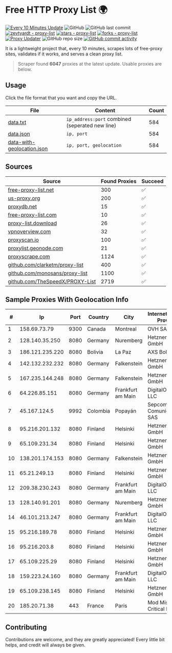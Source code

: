 
# Free HTTP Proxy List 🌍

[![Every 10 Minutes Update](https://github.com/mertguvencli/http-proxy-list/actions/workflows/main.yml/badge.svg?branch=main)](https://github.com/mertguvencli/http-proxy-list/actions/workflows/main.yml)
![GitHub](https://img.shields.io/github/license/mertguvencli/http-proxy-list)
![GitHub last commit](https://img.shields.io/github/last-commit/mertguvencli/http-proxy-list)
[![zevtyardt - proxy-list](https://img.shields.io/static/v1?label=zevtyardt&message=proxy-list&color=blue&logo=github)](https://github.com/zevtyardt/proxy-list "Go to GitHub repo")
[![stars - proxy-list](https://img.shields.io/github/stars/zevtyardt/proxy-list?style=social)](https://github.com/zevtyardt/proxy-list)
[![forks - proxy-list](https://img.shields.io/github/forks/zevtyardt/proxy-list?style=social)](https://github.com/zevtyardt/proxy-list)
[![Proxy Updater](https://github.com/zevtyardt/proxy-list/workflows/Proxy%20Updater/badge.svg)](https://github.com/zevtyardt/proxy-list/actions?query=workflow:"Proxy+Updater")
![GitHub repo size](https://img.shields.io/github/repo-size/zevtyardt/proxy-list)
[![GitHub commit activity](https://img.shields.io/github/commit-activity/m/zevtyardt/proxy-list?logo=commits)](https://github.com/zevtyardt/proxy-list/commits/main)

It is a lightweight project that, every 10 minutes, scrapes lots of free-proxy sites, validates if it works, and serves a clean proxy list.

> Scraper found **6047** proxies at the latest update. Usable proxies are below.

## Usage

Click the file format that you want and copy the URL.

|File|Content|Count|
|----|-------|-----|
|[data.txt](https://raw.githubusercontent.com/mertguvencli/http-proxy-list/main/proxy-list/data.txt)|`ip_address:port` combined (seperated new line)|584|
|[data.json](https://raw.githubusercontent.com/mertguvencli/http-proxy-list/main/proxy-list/data.json)|`ip, port`|584|
|[data-with-geolocation.json](https://raw.githubusercontent.com/mertguvencli/http-proxy-list/main/proxy-list/data-with-geolocation.json)|`ip, port, geolocation`|584|

## Sources

|Source|Found Proxies|Succeed|
|------|-------------|-------|
|[free-proxy-list.net](https://free-proxy-list.net)|300|✅|
|[us-proxy.org](https://www.us-proxy.org)|200|✅|
|[proxydb.net](http://proxydb.net)|15|✅|
|[free-proxy-list.com](https://free-proxy-list.com/?page=&port=&type%5B%5D=http&type%5B%5D=https&up_time=0&search=Search)|10|✅|
|[proxy-list.download](https://www.proxy-list.download/HTTP)|26|✅|
|[vpnoverview.com](https://vpnoverview.com/privacy/anonymous-browsing/free-proxy-servers)|32|✅|
|[proxyscan.io](https://www.proxyscan.io)|100|✅|
|[proxylist.geonode.com](https://proxylist.geonode.com/api/proxy-list?limit=300&page=1&sort_by=lastChecked&sort_type=desc&protocols=http,https)|21|✅|
|[proxyscrape.com](https://api.proxyscrape.com/v2/?request=displayproxies&protocol=http&timeout=10000&country=all&ssl=all&anonymity=all)|1124|✅|
|[github.com/clarketm/proxy-list](https://raw.githubusercontent.com/clarketm/proxy-list/master/proxy-list-raw.txt)|400|✅|
|[github.com/monosans/proxy-list](https://raw.githubusercontent.com/monosans/proxy-list/main/proxies/http.txt)|1100|✅|
|[github.com/TheSpeedX/PROXY-List](https://raw.githubusercontent.com/TheSpeedX/PROXY-List/master/http.txt)|2719|✅|


## Sample Proxies With Geolocation Info

|#|Ip|Port|Country|City|Internet Service Provider|
|-|--|----|-------|----|-------------------------|
|1|158.69.73.79|9300|Canada|Montreal|OVH SAS|
|2|128.140.35.250|8080|Germany|Nuremberg|Hetzner Online GmbH|
|3|186.121.235.220|8080|Bolivia|La Paz|AXS Bolivia S. A.|
|4|142.132.232.232|8080|Germany|Falkenstein|Hetzner Online GmbH|
|5|167.235.144.248|8080|Germany|Falkenstein|Hetzner Online GmbH|
|6|64.226.85.151|8080|Germany|Frankfurt am Main|DigitalOcean, LLC|
|7|45.167.124.5|9992|Colombia|Popayán|Sepcom Comunicaciones SAS|
|8|95.216.201.132|8080|Finland|Helsinki|Hetzner Online GmbH|
|9|65.109.231.34|8080|Finland|Helsinki|Hetzner Online GmbH|
|10|138.201.174.153|8080|Germany|Falkenstein|Hetzner Online GmbH|
|11|65.21.249.13|8080|Finland|Helsinki|Hetzner Online GmbH|
|12|209.38.230.243|8080|Germany|Frankfurt am Main|DigitalOcean, LLC|
|13|128.140.91.201|8080|Germany|Nuremberg|Hetzner Online GmbH|
|14|46.101.213.247|8080|Germany|Frankfurt am Main|DigitalOcean, LLC|
|15|95.216.189.78|8080|Finland|Helsinki|Hetzner Online GmbH|
|16|95.216.203.8|8080|Finland|Helsinki|Hetzner Online GmbH|
|17|65.109.225.29|8080|Finland|Helsinki|Hetzner Online GmbH|
|18|159.223.24.160|8080|Germany|Frankfurt am Main|DigitalOcean, LLC|
|19|65.109.238.145|8080|Finland|Helsinki|Hetzner Online GmbH|
|20|185.20.71.38|443|France|Paris|Mod Mission Critical LLC|



## Contributing

Contributions are welcome, and they are greatly appreciated! Every
little bit helps, and credit will always be given.

